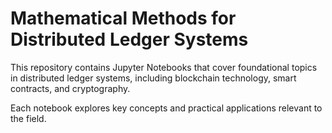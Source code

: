 # Mathematical Methods for Distributed Ledger Systems

This repository contains Jupyter Notebooks that cover foundational topics in distributed ledger systems, including blockchain technology, smart contracts, and cryptography. 

Each notebook explores key concepts and practical applications relevant to the field.
